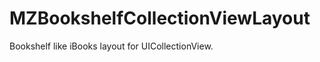 MZBookshelfCollectionViewLayout
===============================

Bookshelf like iBooks layout for UICollectionView.
